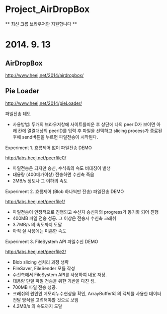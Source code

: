 Project_AirDropBox
==================

** 최신 크롬 브라우저만 지원합니다 **

# 2014. 9. 13

## AirDropBox

http://www.heej.net/2014/airdropbox/

## Pie Loader

http://www.heej.net/2014/pieLoader/

파일전송 데모

- 사용방법: 두개의 브라우저창에 사이트를띄운 후 상단에 나의 peerID가 보이면 아래 칸에 열결대상의 peerID를 입력 후 파일을 선택하고 slicing process가 종료된 후에 send버튼을 누르면 파일전송이 시작된다.

Experiment 1. 흐름제어 없이 파일전송 DEMO

http://labs.heej.net/peerfile0/

- 파일전송은 되지만 송신, 수식측의 속도 비대칭이 발생
- 대용량 (400메가이상) 전송하면 수신측 죽음 
- 2MB/s 정도나 그 이하의 속도

Experiment 2. 흐름제어 (Blob 하나씩만 전송) 파일전송 DEMO

http://labs.heej.net/peerfile1/

- 파일전송이 안정적으로 진행되고 수신자 송신자의 progress가 동기화 되어 진행
- 400MB 파일 전송 성공. 그 이상은 전송시 수신측 크래쉬 
- 3.7MB/s 의 속도까지 도달 
- 아직 실 사용에는 미흡한 속도

Experiment 3. FileSystem API 파일수신 DEMO

http://labs.heej.net/peerfile2/

- Blob slicing 선처리 과정 생략
- FileSaver, FileSender 모듈 작성
- 수신측에서 FileSystem API를 사용하여 내용 저장. 
- 대용량 단일 파일 전송을 위한 기반을 다진 셈.
- 700MB 파일 전송 성공.
- 크래쉬의 원인인 메모리누수현상을 확인, ArrayBuffer외 의 객체를 사용한 데이터 전달 방식을 고려해야할 것으로 보임
- 4.2MB/s 의 속도까지 도달 
